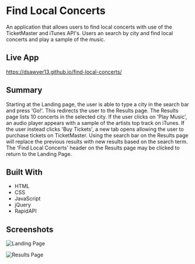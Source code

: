 # Find Local Concerts
An application that allows users to find local concerts with use of the TicketMaster and iTunes API's.  Users an search by city and find local concerts and play a sample of the music.

## Live App
https://dsawyer13.github.io/find-local-concerts/

## Summary 
Starting at the Landing page, the user is able to type a city in the search bar and press 'Go!'.  This redirects the user to the 
Results page.  The Results page lists 10 concerts in the selected city.  If the user clicks on 'Play Music', an audio player appears with a sample of the artists top track on iTunes.  If the user instead clicks 'Buy Tickets', a new tab opens allowing the user to purchase tickets on TicketMaster.  Using the search bar on the Results page will replace the previous results with new results based on the search term.  The 'Find Local Concerts' header on the Results page may be clicked to return to the Landing Page.

## Built With
* HTML
* CSS
* JavaScript
* jQuery
* RapidAPI

## Screenshots

![Landing Page](https://imgur.com/01NBKNh.png "Landing Page")

![Results Page](https://imgur.com/pjZtGz3.png "Results Page")
